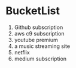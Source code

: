 # BucketList

1. Github subscription
2. aws c9 subscription
3. youtube premium
4. a music streaming site
5. netflix
6. medium subscription
